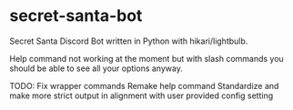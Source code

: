 # secret-santa-bot
Secret Santa Discord Bot written in Python with hikari/lightbulb.

Help command not working at the moment but with slash commands you should be able to see all your options anyway.  

TODO:
    Fix wrapper commands
    Remake help command
    Standardize and make more strict output in alignment with user provided config setting